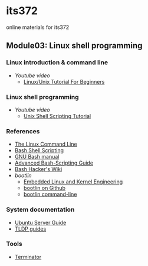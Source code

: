 # its372
online materials for its372


## Module03: Linux shell programming

### Linux introduction & command line

* _Youtube video_
  * [Linux/Unix Tutorial For Beginners](https://www.youtube.com/playlist?list=PLckPQEKYlbxebubMWdjcGR7K_ukm35ZjN)


### Linux shell programming

* _Youtube video_
  * [Unix Shell Scripting Tutorial](https://www.youtube.com/playlist?list=PL18DF64CBBAEAAE77)

### References
* [The Linux Command Line](http://linuxcommand.org/tlcl.php)
* [Bash Shell Scripting](https://en.wikibooks.org/wiki/Bash_Shell_Scripting)
* [GNU Bash manual](https://www.gnu.org/software/bash/manual/)
* [Advanced Bash-Scripting Guide](https://www.tldp.org/LDP/abs/html/)
* [Bash Hacker's Wiki](https://wiki-dev.bash-hackers.org)
* _bootlin_
  * [Embedded Linux and Kernel Engineering](https://bootlin.com/)
  * [bootlin on Github](https://github.com/bootlin/training-materials)
  * [bootlin command-line](https://bootlin.com/doc/legacy/command-line/)




### System documentation
* [Ubuntu Server Guide](https://help.ubuntu.com/lts/serverguide/index.html)
* [TLDP guides](https://www.tldp.org/guides.html)


### Tools
* [Terminator ](https://gnometerminator.blogspot.com/p/introduction.html)


